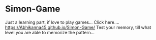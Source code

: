 # Simon-Game

Just a learning part, if love to play games...
Click here.... https://Abhikanna45.github.io/Simon-Game/
Test your memory, till what level you are able to memorize the pattern...
